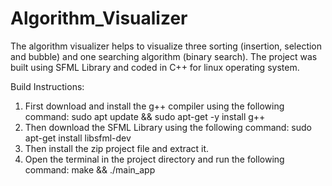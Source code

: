 # Algorithm_Visualizer
The algorithm visualizer helps to visualize three sorting (insertion, selection and bubble) and one searching algorithm (binary search). The project was built using SFML Library and coded in C++ for linux operating system.

Build Instructions:
1. First download and install the g++ compiler using the following command:
   sudo apt update && sudo apt-get -y install g++
2. Then download the SFML Library using the following command:
   sudo apt-get install libsfml-dev
3. Then install the zip project file and extract it.
4. Open the terminal in the project directory and run the following command:
   make && ./main_app
